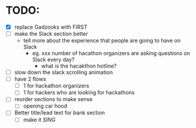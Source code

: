 # TODO:

- [x] replace Gadzooks with FIRST
- [ ] make the Slack section better
  - tell more about the experience that people are going to have on Slack
    - eg. xxx number of hacathon organizers are asking questions on Slack every day?
      - what is the hacakthon hotline?
- [ ] slow down the slack scrolling animation
- [ ] have 2 flows
  - [ ] 1 for hackathon organizers
  - [ ] 1 for hackers who are looking for hackathons
- [ ] reorder sections to make sense
  - [ ] opening car hood
- [ ] Better title/lead text for bank section
  - [ ] make it _SING_
